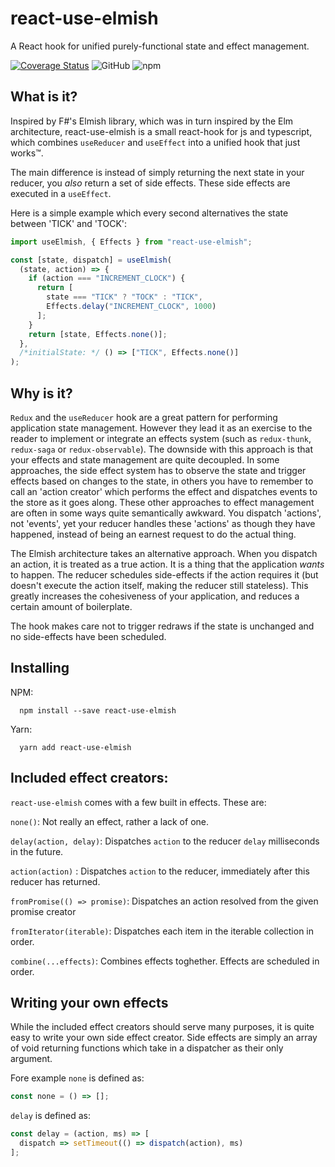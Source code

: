 # react-use-elmish

A React hook for unified purely-functional state and effect management.

[![Coverage Status](https://coveralls.io/repos/github/ncthbrt/react-use-elmish/badge.svg?branch=master)](https://coveralls.io/github/ncthbrt/react-use-elmish?branch=master) ![GitHub](https://img.shields.io/github/license/ncthbrt/react-use-elmish) ![npm](https://img.shields.io/npm/v/react-use-elmish)

## What is it?

Inspired by F#'s Elmish library, which was in turn inspired by the Elm architecture, react-use-elmish
is a small react-hook for js and typescript, which combines `useReducer` and `useEffect` into a unified hook that just works™️.

The main difference is instead of simply returning the next state in your reducer, you _also_ return a set of side effects. These side effects are executed in a `useEffect`.

Here is a simple example which every second alternatives the state between 'TICK' and 'TOCK':

```javascript
import useElmish, { Effects } from "react-use-elmish";

const [state, dispatch] = useElmish(
  (state, action) => {
    if (action === "INCREMENT_CLOCK") {
      return [
        state === "TICK" ? "TOCK" : "TICK",
        Effects.delay("INCREMENT_CLOCK", 1000)
      ];
    }
    return [state, Effects.none()];
  },
  /*initialState: */ () => ["TICK", Effects.none()]
);
```

## Why is it?

`Redux` and the `useReducer` hook are a great pattern for performing application state management. However they lead it as an exercise to the reader to implement or integrate an effects system (such as `redux-thunk`, `redux-saga` or `redux-observable`). The downside with this approach is that your effects and state management are quite decoupled. In some approaches, the side effect system has to observe the state and trigger effects based on changes to the state, in others you have to remember to call an 'action creator' which performs the effect and dispatches events to the store as it goes along. These other approaches to effect management are often in some ways quite semantically awkward. You dispatch 'actions', not 'events', yet your reducer handles these 'actions' as though they have happened, instead of being an earnest request to do the actual thing.

The Elmish architecture takes an alternative approach. When you dispatch an action, it is treated as a true action. It is a thing that the application _wants_ to happen. The reducer schedules side-effects if the action requires it (but doesn't execute the action itself, making the reducer still stateless). This greatly increases the cohesiveness of your application, and reduces a certain amount of boilerplate.

The hook makes care not to trigger redraws if the state is unchanged and no side-effects have been scheduled.

## Installing

NPM:

```
  npm install --save react-use-elmish
```

Yarn:

```
  yarn add react-use-elmish
```

## Included effect creators:

`react-use-elmish` comes with a few built in effects. These are:

`none()`: Not really an effect, rather a lack of one.

`delay(action, delay)`: Dispatches `action` to the reducer `delay` milliseconds in the future.

`action(action)` : Dispatches `action` to the reducer, immediately after this reducer has returned.

`fromPromise(() => promise)`: Dispatches an action resolved from the given promise creator

`fromIterator(iterable)`: Dispatches each item in the iterable collection in order.

`combine(...effects)`: Combines effects toghether. Effects are scheduled in order.

## Writing your own effects

While the included effect creators should serve many purposes, it is quite easy to write your own side effect creator.
Side effects are simply an array of void returning functions which take in a dispatcher as their only argument.

Fore example `none` is defined as:

```javascript
const none = () => [];
```

`delay` is defined as:

```javascript
const delay = (action, ms) => [
  dispatch => setTimeout(() => dispatch(action), ms)
];
```
